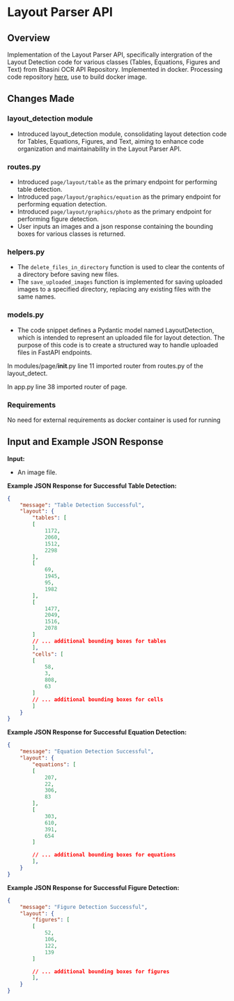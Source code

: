 # Layout Parser API

## Overview

Implementation of the Layout Parser API, specifically intergration of the Layout Detection code for various classes (Tables, Equations, Figures and Text) from Bhasini OCR API Repository. Implemented in docker. Processing code repository [here](https://github.com/iitb-research-code/docker-page-layout), use to build docker image.

## Changes Made
### layout_detection module
- Introduced layout_detection module, consolidating layout detection code for Tables, Equations, Figures, and Text, aiming to enhance code organization and maintainability in the Layout Parser API.

### routes.py
- Introduced `page/layout/table` as the primary endpoint for performing table detection.
- Introduced `page/layout/graphics/equation` as the primary endpoint for performing equation detection.
- Introduced `page/layout/graphics/photo` as the primary endpoint for performing figure detection.
- User inputs an images and a json response containing the bounding boxes for various classes is returned.

### helpers.py
- The `delete_files_in_directory` function is used to clear the contents of a directory before saving new files. 
- The `save_uploaded_images` function is implemented for saving uploaded images to a specified directory, replacing any existing files with the same names.

### models.py
- The code snippet defines a Pydantic model named LayoutDetection, which is intended to represent an uploaded file for layout detection. The purpose of this code is to create a structured way to handle uploaded files in FastAPI endpoints. 

In modules/page/__init__.py line 11 imported router from routes.py of the layout_detect.

In app.py line 38 imported router of page.

### Requirements

No need for external requirements as docker container is used for running

## Input and Example JSON Response

**Input:**
- An image file.

**Example JSON Response for Successful Table Detection:**
```json
{
    "message": "Table Detection Successful",
    "layout": {
        "tables": [
        [
            1172,
            2060,
            1512,
            2298
        ],
        [
            69,
            1945,
            95,
            1982
        ],
        [
            1477,
            2049,
            1516,
            2078
        ]
        // ... additional bounding boxes for tables
        ],
        "cells": [
        [
            58,
            3,
            808,
            63
        ]
        // ... additional bounding boxes for cells
        ]
    }
}
```

**Example JSON Response for Successful Equation Detection:**
```json
{
    "message": "Equation Detection Successful",
    "layout": {
        "equations": [
        [
            207,
            22,
            306,
            83
        ],
        [
            303,
            610,
            391,
            654
        ]

        // ... additional bounding boxes for equations
        ],
    }
}
```

**Example JSON Response for Successful Figure Detection:**
```json
{
    "message": "Figure Detection Successful",
    "layout": {
        "figures": [
        [
            52,
            106,
            122,
            139
        ]

        // ... additional bounding boxes for figures
        ],
    }
}
```